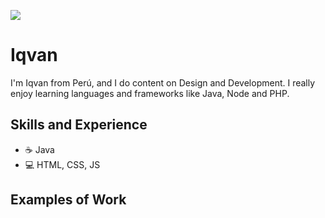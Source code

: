 [![](https://github.com/iqvan/iqvan/blob/main/BoJack_Horseman.gif)](#)
# Iqvan
I'm Iqvan from Perú, and I do content on Design and Development. I really enjoy learning languages and frameworks like Java, Node and PHP.

## Skills and Experience
* ☕ Java
* 💻 HTML, CSS, JS

## Examples of Work


